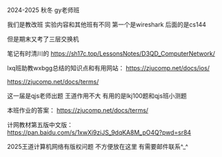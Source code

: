 2024-2025 秋冬 gy老师班

我们是教改班 实验内容和其他班有不同 第一个是wireshark 后面的是cs144

但是期末又考了三层交换机

笔记有时清川的  https://sh17c.top/LessonsNotes/D3QD_ComputerNetwork/

lxq班助教wxbgg总结的知识点和有用网站： https://zjucomp.net/docs/ios/

https://zjucomp.net/docs/terms/

这一届是qjs老师出题 王道作用不大 有用的是lkj100题和qjs班小测题

本班作业的答案： https://zjucomp.net/docs/terms/

计网教材第五版中文版： https://pan.baidu.com/s/1xwXi9ziJS_9dqKA8M_pO4Q?pwd=sr84

2025王道计算机网络有版权问题 不方便放在这里 有需要邮件联系^_^
